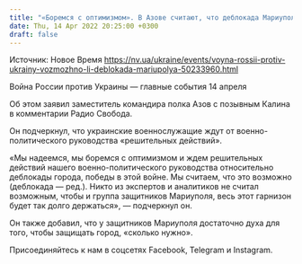 ```yaml
---
title: "«Боремся с оптимизмом». В Азове считают, что деблокада Мариуполя возможна"
date: Thu, 14 Apr 2022 20:25:00 +0300
draft: false
---
```

Источник: Новое Время https://nv.ua/ukraine/events/voyna-rossii-protiv-ukrainy-vozmozhno-li-deblokada-mariupolya-50233960.html


Война России против Украины — главные события 14 апреля

 Об этом заявил заместитель командира полка Азов с позывным Калина в комментарии Радио Свобода.

Он подчеркнул, что украинские военнослужащие ждут от военно-политического руководства «решительных действий».

«Мы надеемся, мы боремся с оптимизмом и ждем решительных действий нашего военно-политического руководства относительно деблокады города, победы в этой войне. Мы считаем, что это возможно (деблокада — ред.). Никто из экспертов и аналитиков не считал возможным, чтобы и группа защитников Мариуполя, весь этот гарнизон будет так долго держаться», — подчеркнул он.

Он также добавил, что у защитников Мариуполя достаточно духа для того, чтобы защищать город, «сколько нужно».

Присоединяйтесь к нам в соцсетях Facebook, Telegram и Instagram.
